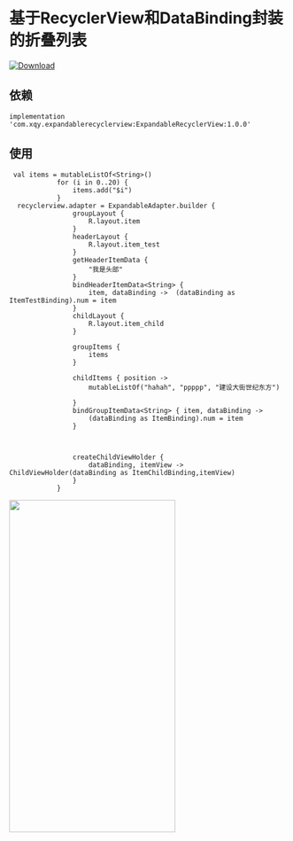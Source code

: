 # 基于RecyclerView和DataBinding封装的折叠列表

[ ![Download](https://api.bintray.com/packages/xqy666666/maven/ExpandableRecyclerView/images/download.svg?version=1.0.0) ](https://bintray.com/xqy666666/maven/ExpandableRecyclerView/1.0.0/link)

## 依赖

`implementation 'com.xqy.expandablerecyclerview:ExpandableRecyclerView:1.0.0'`

## 使用

```
 val items = mutableListOf<String>()
            for (i in 0..20) {
                items.add("$i")
            }
  recyclerview.adapter = ExpandableAdapter.builder {
                groupLayout {
                    R.layout.item
                }
                headerLayout {
                    R.layout.item_test
                }
                getHeaderItemData {
                    "我是头部"
                }
                bindHeaderItemData<String> {
                    item, dataBinding ->  (dataBinding as ItemTestBinding).num = item
                }
                childLayout {
                    R.layout.item_child
                }

                groupItems {
                    items
                }

                childItems { position ->
                    mutableListOf("hahah", "ppppp", "建设大街世纪东方")

                }
                bindGroupItemData<String> { item, dataBinding ->
                    (dataBinding as ItemBinding).num = item
                }



                createChildViewHolder {
                    dataBinding, itemView ->  ChildViewHolder(dataBinding as ItemChildBinding,itemView)
                }
            }
```
<img src="https://github.com/xqy666666/Kotlin-ExpandableRecyclerView/edit/master/expand.gif" width="300" height="600"/>
